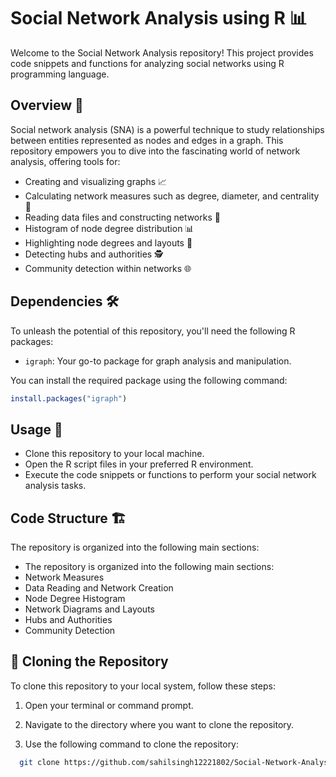 # Social Network Analysis using R 📊

Welcome to the Social Network Analysis repository! This project provides code snippets and functions for analyzing social networks using R programming language.

## Overview 🌟

Social network analysis (SNA) is a powerful technique to study relationships between entities represented as nodes and edges in a graph. This repository empowers you to dive into the fascinating world of network analysis, offering tools for:

- Creating and visualizing graphs 📈
- Calculating network measures such as degree, diameter, and centrality 📏
- Reading data files and constructing networks 📂
- Histogram of node degree distribution 📊
- Highlighting node degrees and layouts 🎨
- Detecting hubs and authorities 🕵️
- Community detection within networks 🌐

## Dependencies 🛠️

To unleash the potential of this repository, you'll need the following R packages:

- `igraph`: Your go-to package for graph analysis and manipulation.

You can install the required package using the following command:

```R
install.packages("igraph")
```

## Usage 🚀
- Clone this repository to your local machine.
- Open the R script files in your preferred R environment.
- Execute the code snippets or functions to perform your social network analysis tasks.

## Code Structure 🏗️

The repository is organized into the following main sections:

- The repository is organized into the following main sections:
- Network Measures
- Data Reading and Network Creation
- Node Degree Histogram
- Network Diagrams and Layouts
- Hubs and Authorities
- Community Detection

## 🚀 Cloning the Repository

To clone this repository to your local system, follow these steps:

1. Open your terminal or command prompt.

2. Navigate to the directory where you want to clone the repository.

3. Use the following command to clone the repository:

 ```bash
   git clone https://github.com/sahilsingh12221802/Social-Network-Analysis-Using-R-Programming
```
